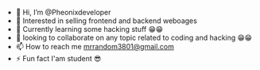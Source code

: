- 👋 Hi, I’m @Pheonixdeveloper
- 👀 Interested in selling frontend and backend weboages
- 🌱 Currently learning some hacking stuff 😁😁
- 💞️ Iooking to collaborate on any topic related to coding and hacking 😁😁 
- 📫 How to reach me mrrandom3801@gmail.com 
- ⚡ Fun fact I'am student 😎

<!---
Pheonixdeveloper/Pheonixdeveloper is a ✨ special ✨ repository because its `README.md` (this file) appears on your GitHub profile.
You can click the Preview link to take a look at your changes.
--->
